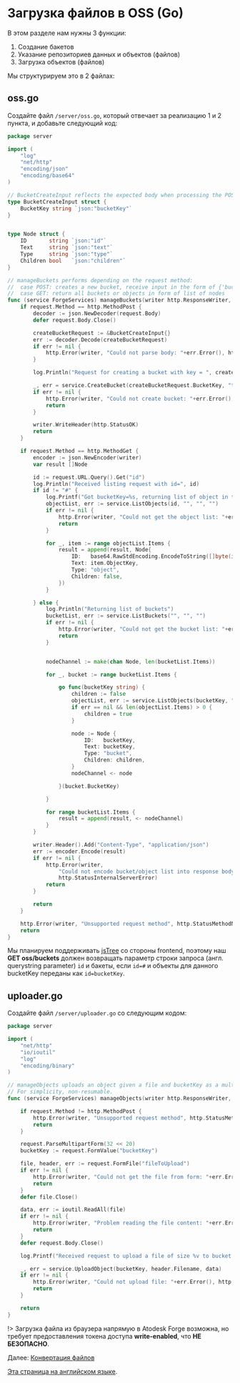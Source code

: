# Загрузка файлов в OSS (Go)

В этом разделе нам нужны 3 функции:

1. Создание бакетов
2. Указание репозиториев данных и объектов (файлов)
3. Загрузка объектов (файлов)

Мы структурируем это в 2 файлах:

## oss.go

Создайте файл `/server/oss.go`, который отвечает за реализацию 1  и 2 пункта, и добавьте следующий код:

```go
package server

import (
	"log"
	"net/http"
	"encoding/json"
	"encoding/base64"
)

// BucketCreateInput reflects the expected body when processing the POST request to bucket managing endpoint
type BucketCreateInput struct {
	BucketKey string `json:"bucketKey"`
}


type Node struct {
	ID       string `json:"id"`
	Text     string `json:"text"`
	Type     string `json:"type"`
	Children bool   `json:"children"`
}

// manageBuckets performs depending on the request method:
// 	case POST: creates a new bucket, receive input in the form of {'bucketKey': 'theKey'} and return 200.
//	case GET: return all buckets or objects in form of list of nodes
func (service ForgeServices) manageBuckets(writer http.ResponseWriter, request *http.Request) {
	if request.Method == http.MethodPost {
		decoder := json.NewDecoder(request.Body)
		defer request.Body.Close()

		createBucketRequest := &BucketCreateInput{}
		err := decoder.Decode(createBucketRequest)
		if err != nil {
			http.Error(writer, "Could not parse body: "+err.Error(), http.StatusBadRequest)
		}

		log.Println("Request for creating a bucket with key = ", createBucketRequest.BucketKey)

		_, err = service.CreateBucket(createBucketRequest.BucketKey, "transient")
		if err != nil {
			http.Error(writer, "Could not create bucket: "+err.Error(), http.StatusInternalServerError)
			return
		}

		writer.WriteHeader(http.StatusOK)
		return
	}

	if request.Method == http.MethodGet {
		encoder := json.NewEncoder(writer)
		var result []Node

		id := request.URL.Query().Get("id")
		log.Println("Received listing request with id=", id)
		if id != "#" {
			log.Printf("Got bucketKey=%s, returning list of object in that bucket", id)
			objectList, err := service.ListObjects(id, "", "", "")
			if err != nil {
				http.Error(writer, "Could not get the object list: "+err.Error(), http.StatusInternalServerError)
				return
			}

			for _, item := range objectList.Items {
				result = append(result, Node{
					ID:   base64.RawStdEncoding.EncodeToString([]byte(item.ObjectID)),
					Text: item.ObjectKey,
					Type: "object",
					Children: false,
				})
			}

		} else {
			log.Println("Returning list of buckets")
			bucketList, err := service.ListBuckets("", "", "")
			if err != nil {
				http.Error(writer, "Could not get the bucket list: "+err.Error(), http.StatusInternalServerError)
				return
			}


			nodeChannel := make(chan Node, len(bucketList.Items))

			for _, bucket := range bucketList.Items {

				go func(bucketKey string) {
					children := false
					objectList, err := service.ListObjects(bucketKey, "", "", "")
					if err == nil && len(objectList.Items) > 0 {
						children = true
					}

					node := Node {
						ID:   bucketKey,
						Text: bucketKey,
						Type: "bucket",
						Children: children,
					}
					nodeChannel <- node

				}(bucket.BucketKey)

			}

			for range bucketList.Items {
				result = append(result, <- nodeChannel)
			}
		}

		writer.Header().Add("Content-Type", "application/json")
		err := encoder.Encode(result)
		if err != nil {
			http.Error(writer,
				"Could not encode bucket/object list into response body: "+err.Error(),
				http.StatusInternalServerError)
			return
		}

		return
	}

	http.Error(writer, "Unsupported request method", http.StatusMethodNotAllowed)
	return
}

```

Мы планируем поддерживать [jsTree](https://www.jstree.com/) со стороны frontend, поэтому наш **GET oss/buckets** должен возвращать параметр строки запроса (англ. querystring parameter) `id` и бакеты, если `id=#` и объекты для данного bucketKey переданы как `id=bucketKey`.


## uploader.go

Создайте файл `/server/uploader.go` со следующим кодом:

```go
package server

import (
	"net/http"
	"io/ioutil"
	"log"
	"encoding/binary"
)

// manageObjects uploads an object given a file and bucketKey as a multipart/form-data.
// For simplicity, non-resumable.
func (service ForgeServices) manageObjects(writer http.ResponseWriter, request *http.Request) {

	if request.Method != http.MethodPost {
		http.Error(writer, "Unsupported request method", http.StatusMethodNotAllowed)
		return
	}

	request.ParseMultipartForm(32 << 20)
	bucketKey := request.FormValue("bucketKey")

	file, header, err := request.FormFile("fileToUpload")
	if err != nil {
		http.Error(writer, "Could not get the file from form: "+err.Error(), http.StatusBadRequest)
		return
	}
	defer file.Close()

	data, err := ioutil.ReadAll(file)
	if err != nil {
		http.Error(writer, "Problem reading the file content: "+err.Error(), http.StatusBadRequest)
		return
	}
	defer request.Body.Close()

	log.Printf("Received request to upload a file of size %v to bucket %s\n", binary.Size(data), bucketKey)

	_, err = service.UploadObject(bucketKey, header.Filename, data)
	if err != nil {
		http.Error(writer, "Could not upload file: "+err.Error(), http.StatusBadRequest)
		return
	}

	return
}
```

!> Загрузка файла из браузера напрямую в Atodesk Forge возможна, но требует предоставления токена доступа **write-enabled**, что **НЕ БЕЗОПАСНО**. 

Далее: [Конвертация файлов](/ru-RU/modelderivative/translate/)

[Эта страница на английском языке](https://learnforge.autodesk.io/#/datamanagement/oss/go).
